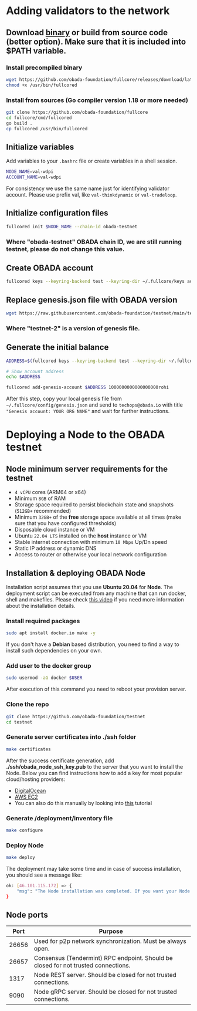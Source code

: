 # Adding validators to the network

## Download [binary](https://github.com/obada-foundation/fullcore/releases/download/latest/fullcored_latest_linux_amd64) or build from source code (better option). Make sure that it is included into $PATH variable.

### Install precompiled binary

```sh
wget https://github.com/obada-foundation/fullcore/releases/download/latest/fullcored_latest_linux_amd64 -O /usr/bin/fullcored
chmod +x /usr/bin/fullcored
```

### Install from sources (Go compiler version 1.18 or more needed)

```sh
git clone https://github.com/obada-foundation/fullcore
cd fullcore/cmd/fullcored
go build .
cp fullcored /usr/bin/fullcored
```

## Initialize variables

Add variables to your `.bashrc` file or create variables in a shell session.

```sh
NODE_NAME=val-wdpi
ACCOUNT_NAME=val-wdpi
```

For consistency we use the same name just for identifying validator account. Please use prefix val, like `val-thinkdynamic` or `val-tradeloop`.

## Initialize configuration files

```sh
fullcored init $NODE_NAME --chain-id obada-testnet
```

### Where "obada-testnet" OBADA chain ID, we are still running testnet, please do not change this value.

## Create OBADA account

```sh
fullcored keys --keyring-backend test --keyring-dir ~/.fullcore/keys add $ACCOUNT_NAME
```

## Replace genesis.json file with OBADA version

```sh
wget https://raw.githubusercontent.com/obada-foundation/testnet/main/testnets/testnet-2/genesis.json -O ~/.fullcore/config/genesis.json
```

### Where "testnet-2" is a version of genesis file.

## Generate the initial balance

```sh
ADDRESS=$(fullcored keys --keyring-backend test --keyring-dir ~/.fullcore/keys show $ACCOUNT_NAME --address)

# Show account address
echo $ADDRESS

fullcored add-genesis-account $ADDRESS 1000000000000000000rohi
```

After this step, copy your local genesis file from `~/.fullcore/config/genesis.json` and send to `techops@obada.io` with title `"Genesis account: YOUR ORG NAME"` and wait for further instructions.

# Deploying a Node to the OBADA testnet

## Node minimum server requirements for the testnet

- `4 vCPU` cores (ARM64 or x64)
- Minimum `8GB` of RAM
- Storage space required to persist blockchain state and snapshots (`512GB+` recommended)
- Minimum `32GB+` of the **free** storage space available at all times (make sure that you have configured thresholds)
- Disposable cloud instance or VM
- Ubuntu `22.04 LTS` installed on the **host** instance or VM
- Stable internet connection with minimum `10 Mbps` Up/Dn speed
- Static IP address or dynamic DNS
- Access to router or otherwise your local network configuration

## Installation & deploying OBADA Node

Installation script assumes that you use **Ubuntu 20.04** for **Node**. The deployment script can be executed from any machine that can run docker, shell and makefiles. Please check [this video](https://youtu.be/is1h_RDG0C8) if you need more information about the installation details.

### Install required packages

```bash
sudo apt install docker.io make -y
```

If you don't have a **Debian** based distribution, you need to find a way to install such dependencies on your own.

### Add user to the docker group

```bash
sudo usermod -aG docker $USER
```

After execution of this command you need to reboot your provision server.

### Clone the repo

```bash
git clone https://github.com/obada-foundation/testnet
cd testnet
```

### Generate server certificates into **./ssh** folder

```bash
make certificates
```
After the success certificate generation, add **./ssh/obada_node_ssh_key.pub** to the server that you want to install the Node. Below you can find instructions how to add a key for most popular cloud/hosting providers:

- [DigitalOcean](https://docs.digitalocean.com/products/droplets/how-to/add-ssh-keys/to-account/)
- [AWS EC2](https://docs.aws.amazon.com/AWSEC2/latest/UserGuide/ec2-key-pairs.html)
- You can also do this manually by looking into [this](https://linuxhandbook.com/add-ssh-public-key-to-server/) tutorial

### Generate **/deployment/inventory** file

```bash
make configure
```

### Deploy Node

```bash
make deploy
```

The deployment may take some time and in case of success installation, you should see a message like: 
```bash
ok: [46.101.115.172] => {
    "msg": "The Node installation was completed. If you want your Node to be included into persistent peers of the network, please send 370d82b7d013f7a0f3a6815196f871cd55367770@46.101.115.172:26656 to techops@obada.io"
}
```

## Node ports
| Port  | Purpose |
| ------------- | ------------- |
| 26656  | Used for p2p network synchronization. Must be always open.  |
| 26657  | Consensus (Tendermint) RPC endpoint. Should be closed for not trusted connections. |
| 1317  | Node REST server. Should be closed for not trusted connections. |
| 9090  | Node gRPC server. Should be closed for not trusted connections. |

